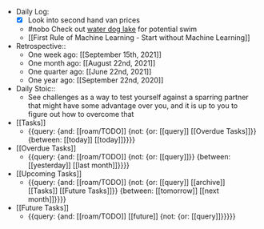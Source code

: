 - Daily Log:
    - [x] Look into second hand van prices
    - #nobo Check out [water dog lake](https://goo.gl/maps/xb281pVtW3rExANH9) for potential swim
    - [[First Rule of Machine Learning - Start without Machine Learning]]
- Retrospective::
    - One week ago: [[September 15th, 2021]] 
    - One month ago: [[August 22nd, 2021]]
    - One quarter ago: [[June 22nd, 2021]]
    - One year ago: [[September 22nd, 2020]]
- Daily Stoic::
    - See challenges as a way to test yourself against a sparring partner that might have some advantage over you, and it is up to you to figure out how to overcome that
- [[Tasks]]
    - {{query: {and: [[roam/TODO]] {not: {or: [[query]] [[Overdue Tasks]]}} {between: [[today]] [[today]]}}}}
- [[Overdue Tasks]]
    - {{query: {and: [[roam/TODO]] {not: {or: [[query]]}} {between: [[yesterday]] [[last month]]}}}}
- [[Upcoming Tasks]]
    - {{query: {and: [[roam/TODO]] {not: {or: [[query]] [[archive]] [[Tasks]] [[Future Tasks]]}} {between: [[tomorrow]] [[next month]]}}}}
- [[Future Tasks]]
    - {{query: {and: [[roam/TODO]] [[future]] {not: {or: [[query]]}}}}}
